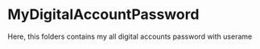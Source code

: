 # MyDigitalAccountPassword
Here, this folders contains my all digital accounts password with userame

